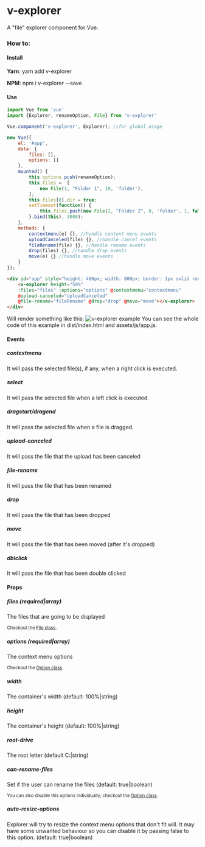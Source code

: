 # v-explorer
A "file" explorer component for Vue.

### How to:

#### Install

**Yarn**: yarn add v-explorer

**NPM**: npm i v-explorer --save

#### Use
```javascript
import Vue from 'vue'
import {Explorer, renameOption, File} from 'v-explorer'

Vue.component('v-explorer', Explorer); //for global usage

new Vue({
    el: '#app',
    data: {
        files: [],
        options: []
    },
    mounted() {
        this.options.push(renameOption);
        this.files =  [
            new File(1, "Folder 1", 10, 'folder'),
        ];
		this.files[0].dir = true;
        setTimeout(function() {
            this.files.push(new File(2, "Folder 2", 8, 'folder', 1, false, 0, true));			
        }.bind(this), 3000);
    },
    methods: {
        contextmenu(e) {}, //handle context menu events
        uploadCanceled(file) {}, //handle cancel events
        fileRename(file) {}, //handle rename events
        drop(files) {}, //handle drop events
		move(e) {} //handle move events
    }
});
```
```html
<div id="app" style="height: 480px; width: 800px; border: 1px solid red; position: relative; top: 30px;">
    <v-explorer height="50%" 
    :files="files" :options="options" @contextmenu="contextmenu" 
    @upload-canceled="uploadCanceled" 
    @file-rename="fileRename" @drop="drop" @move="move"></v-explorer>
</div>
```
Will render something like this:
![v-explorer example](https://i.ibb.co/zHN0YP8/v-explorer.gif)
You can see the whole code of this example in dist/index.html and assets/js/app.js.

#### Events

##### contextmenu
It will pass the selected file(s), if any, when a right click is executed.
##### select
It will pass the selected file when a left click is executed.
##### dragstart/dragend
It will pass the selected file when a file is dragged.
##### upload-canceled
It will pass the file that the upload has been canceled
##### file-rename
It will pass the file that has been renamed
##### drop
It will pass the file that has been dropped
##### move
It will pass the file that has been moved (after it's dropped)
##### dblclick
It will pass the file that has been double clicked

#### Props

##### files (required|array)
<p>
The files that are going to be displayed

<small>Checkout the [File class](https://github.com/lucasctd/v-explorer/blob/master/assets/js/file.js).
</small>
<p>

##### options (required|array)
<p>
The context menu options

<small>Checkout the [Option class](https://github.com/lucasctd/v-explorer/blob/master/assets/js/option.js).
</small>
<p>

##### width
The container's width (default: 100%|string)
##### height
The container's height (default: 100%|string)
##### root-drive
The root letter (default C:|string)
##### can-rename-files
<p>
Set if the user can rename the files (default: true|boolean)

<small>You can also disable this options individually, checkout the [Option class](https://github.com/lucasctd/v-explorer/blob/master/assets/js/option.js).
</small>
<p>

##### auto-resize-options
Explorer will try to resize the context menu options that don't fit will. It may have some
unwanted behaviour so you can disable it by passing false to this option. (default: true|boolean)
